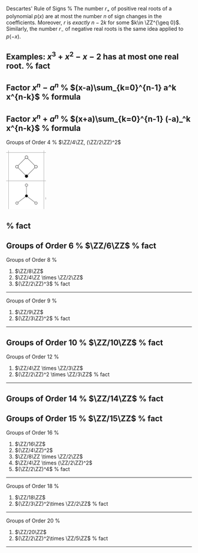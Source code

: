 Descartes' Rule of Signs
%
The number $r_+$ of positive real roots of a polynomial $p(x)$ are at most the number $n$ of sign changes in the coefficients.
Moreover, $r$ is *exactly* $n-2k$ for some $k\in \ZZ^{\geq 0}$.
Similarly, the number $r_-$ of negative real roots is the same idea applied to $p(-x)$.

Examples: $x^3 + x^2 - x - 2$ has at most one real root.
%
fact
---

Factor $x^n - a^n$
%
$(x-a)\sum_{k=0}^{n-1} a^k x^{n-k}$
%
formula
---

Factor $x^n + a^n$
%
$(x+a)\sum_{k=0}^{n-1} (-a)_^k x^{n-k}$
%
formula
---

Groups of Order 4
%
$\ZZ/4\ZZ, (\ZZ/2\ZZ)^2$

![](figures/image_2020-06-01-21-11-05.png)

%
fact
---

Groups of Order 6
%
$\ZZ/6\ZZ$
%
fact
---


Groups of Order 8
%
1. $\ZZ/8\ZZ$
2. $\ZZ/4\ZZ \times \ZZ/2\ZZ$
3. $(\ZZ/2\ZZ)^3$
%
fact
---


Groups of Order 9
%
1. $\ZZ/9\ZZ$
2. $(\ZZ/3\ZZ)^2$
%
fact
---


Groups of Order 10
%
$\ZZ/10\ZZ$
%
fact
---


Groups of Order 12
%
1. $\ZZ/4\ZZ \times \ZZ/3\ZZ$
2. $(\ZZ/2\ZZ)^2 \times \ZZ/3\ZZ$
%
fact
---


Groups of Order 14
%
$\ZZ/14\ZZ$
%
fact
---


Groups of Order 15
%
$\ZZ/15\ZZ$
%
fact
---


Groups of Order 16
%
1. $\ZZ/16\ZZ$
2. $(\ZZ/4\ZZ)^2$
3. $\ZZ/8\ZZ \times \ZZ/2\ZZ$
4. $\ZZ/4\ZZ \times (\ZZ/2\ZZ)^2$
5. $(\ZZ/2\ZZ)^4$
%
fact
---


Groups of Order 18
%
1. $\ZZ/18\ZZ$
2. $(\ZZ/3\ZZ)^2\times \ZZ/2\ZZ$
%
fact
---


Groups of Order 20
%
1. $\ZZ/20\ZZ$
2. $(\ZZ/2\ZZ)^2\times \ZZ/5\ZZ$
%
fact
---


